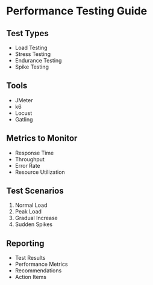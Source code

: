 # Performance Testing Guide

## Test Types
- Load Testing
- Stress Testing
- Endurance Testing
- Spike Testing

## Tools
- JMeter
- k6
- Locust
- Gatling

## Metrics to Monitor
- Response Time
- Throughput
- Error Rate
- Resource Utilization

## Test Scenarios
1. Normal Load
2. Peak Load
3. Gradual Increase
4. Sudden Spikes

## Reporting
- Test Results
- Performance Metrics
- Recommendations
- Action Items 